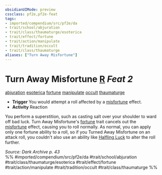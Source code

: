 ```yaml
---
obsidianUIMode: preview
cssclass: pf2e,pf2e-feat
tags:
- imported/compendium/src/pf2e/da
- trait/school/abjuration
- trait/class/thaumaturge/esoterica
- trait/effect/fortune
- trait/action/manipulate
- trait/tradition/occult
- trait/class/thaumaturge
aliases: ["Turn Away Misfortune"]
---
```

# Turn Away Misfortune  [R](chapter-9-playing-the-game.md#Actions "Reaction") *Feat 2*  
[abjuration](abjuration.md)  [esoterica](esoterica-da.md)  [fortune](fortune.md)  [manipulate](manipulate.md)  [occult](occult.md)  [thaumaturge](rules/traits/thaumaturge-da.md)  

- **Trigger** You would attempt a roll affected by a [misfortune](misfortune.md) effect.
- **Activity** Reaction

You perform a superstition, such as casting salt over your shoulder to ward off bad luck. Turn Away Misfortune's [fortune](fortune.md) trait cancels out the [misfortune](misfortune.md) effect, causing you to roll normally. As normal, you can apply only one fortune ability to a roll, so if you Turned Away Misfortune on an attack roll, you couldn't also use an ability like [Halfling Luck](halfling-luck.md) to alter the roll further.

*Source: Dark Archive p. 43*  
%% #imported/compendium/src/pf2e/da #trait/school/abjuration #trait/class/thaumaturge/esoterica #trait/effect/fortune #trait/action/manipulate #trait/tradition/occult #trait/class/thaumaturge %%